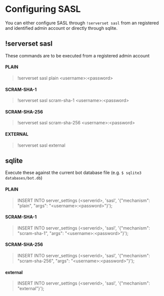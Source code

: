 # Configuring SASL

You can either configure SASL through `!serverset sasl` from an registered and identified admin account or directly through sqlite.

## !serverset sasl

These commands are to be executed from a registered admin account

#### PLAIN
> !serverset sasl plain &lt;username>:&lt;password>

#### SCRAM-SHA-1
> !serverset sasl scram-sha-1 &lt;username>:&lt;password>

#### SCRAM-SHA-256
> !serverset sasl scram-sha-256 &lt;username>:&lt;password>

#### EXTERNAL
> !serverset sasl external

## sqlite

Execute these against the current bot database file (e.g. `$ sqlite3 databases/bot.db`)

#### PLAIN
> INSERT INTO server_settings (&lt;serverid>, 'sasl', '{"mechanism": "plain", "args": "&lt;username>:&lt;password>"}');

#### SCRAM-SHA-1
> INSERT INTO server_settings (&lt;serverid>, 'sasl', '{"mechanism": "scram-sha-1", "args": "&lt;username>:&lt;password>"}');

#### SCRAM-SHA-256
> INSERT INTO server_settings (&lt;serverid>, 'sasl', '{"mechanism": "scram-sha-256", "args": "&lt;username>:&lt;password>"}');

#### external
> INSERT INTO server_settings (&lt;serverid>, 'sasl', '{"mechanism": "external"}');
